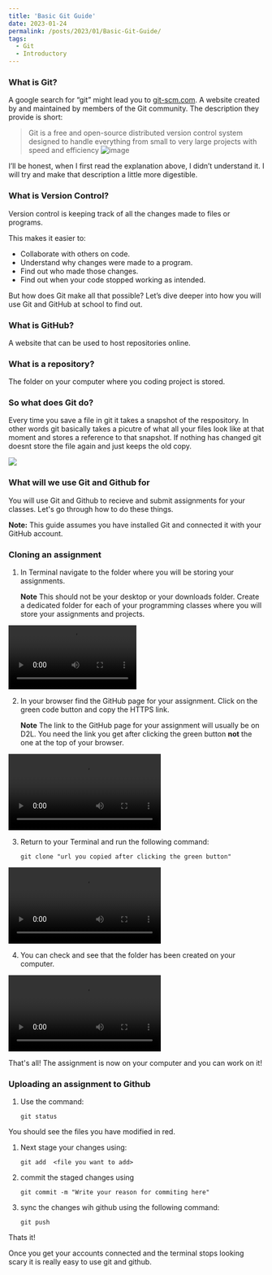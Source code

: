 ```yaml
---
title: 'Basic Git Guide'
date: 2023-01-24
permalink: /posts/2023/01/Basic-Git-Guide/
tags:
  - Git
  - Introductory
---
```


### What is Git?

A google search for “git” might lead you to <a href="https://git-scm.com">git-scm.com</a>. A website created by and maintained by members of the Git community. The description they provide is short: 

>Git is a free and open-source distributed version control system designed to handle everything from small to very large projects with speed and efficiency
![image](https://user-images.githubusercontent.com/113143064/214611495-8cbefb3f-4dd1-4b5d-861a-a7f94ee65866.png)

I’ll be honest, when I first read the explanation above, I didn’t understand it. I will try and make that description a little more digestible. 

### What is Version Control? 

Version control is keeping track of all the changes made to files or programs.

This makes it easier to:
-	Collaborate with others on code.
-	Understand why changes were made to a program.
-	Find out who made those changes.
-	Find out when your code stopped working as intended.

But how does Git make all that possible? Let’s dive deeper into how you will use Git and GitHub at school to find out.

### What is GitHub?
A website that can be used to host repositories online.

### What is a repository?
The folder on your computer where you coding project is stored. 

### So what does Git do? 

Every time you save a file in git it takes a snapshot of the respository. In other words git basically takes a picutre of what all your files look like at that moment and stores a reference to that snapshot. If nothing has changed git doesnt store the file again and just keeps the old copy. 

<img src="https://git-scm.com/book/en/v2/images/snapshots.png">

### What will we use Git and Github for

You will use Git and Github to recieve and submit assignments for your classes. Let's go through how to do these things. 

**Note:**
This guide assumes you have installed Git and connected it with your GitHub account.

### Cloning an assignment

1. In Terminal navigate to the folder where you will be storing your assignments.
    
    **Note** This should not be your desktop or your downloads folder. Create a dedicated folder for each of your programming classes where you will store your assignments and projects.  

<video src="https://user-images.githubusercontent.com/113143064/214609279-cd67a4b2-3d4a-4c92-b8a0-09114c0ac075.mov" controls="controls" style="max-width: 50%;"></video>

2. In your browser find the GitHub page for your assignment. Click on the green code button and copy the HTTPS link. 
    
    **Note** The link to the GitHub page for your assignment will usually be on D2L. You need the link you get after clicking the green button **not** the one at the top of your browser.  

<video src="https://user-images.githubusercontent.com/113143064/214609461-10c9165f-431d-4cae-9d7a-45c5c714a379.mov" controls="controls" style="max-width: 550px;"></video>

3. Return to your Terminal and run the following command:
   
    `git clone "url you copied after clicking the green button"`
    
<video src="https://user-images.githubusercontent.com/113143064/214609542-ff1954c8-e368-43ac-a2dc-b170a951cdcf.mov" controls="controls" style="max-width: 550px;"></video>


4. You can check and see that the folder has been created on your computer.

<video src="https://user-images.githubusercontent.com/113143064/214609657-4b1699f0-dbe6-4160-bc94-6c38e10c5b7d.mov" controls="controls" style="max-width: 550px;"></video>

That's all! The assignment is now on your computer and you can work on it! 

### Uploading an assignment to Github

1. Use the command:

    `git status` 

You should see the files you have modified in red. 

1. Next stage your changes using:

    `git add  <file you want to add>`

2. commit the staged changes using  

    `git commit -m "Write your reason for commiting here"`

3. sync the changes wih github using the following command: 

    `git push`

Thats it!

Once you get your accounts connected and the terminal stops looking scary it is really easy to use git and github. 

<!--git config: Edits git configuration on your user profile

git clone: Download a copy of a repository to your local computer

git status: Show the current state of the git repository

git add: Add new files or changes to existing files to the staging area to be committed

git commit: take a snapshot of the current state and store it with a message

git pull: Retrieve changes from a remote repository

git push: Send changes to a remote repository-->

